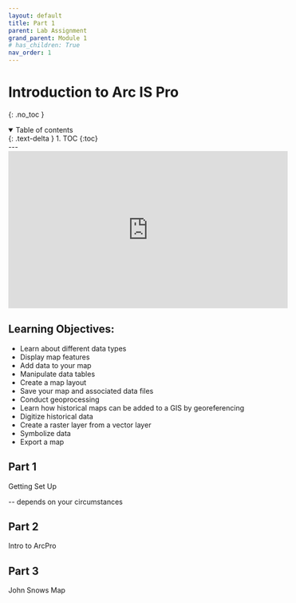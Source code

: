 ```yaml
---
layout: default
title: Part 1
parent: Lab Assignment
grand_parent: Module 1
# has_children: True
nav_order: 1
---
```


# Introduction to Arc IS Pro
{: .no_toc }

<details open markdown="block">
  <summary>
    Table of contents
  </summary>
  {: .text-delta }
1. TOC
{:toc}
</details>
---

<iframe width="560" height="315" src="https://www.youtube.com/embed/UDE_v8S9-Kk" title="YouTube video player" frameborder="0" allow="accelerometer; autoplay; clipboard-write; encrypted-media; gyroscope; picture-in-picture" allowfullscreen></iframe>


## Learning Objectives:

* Learn about different data types 
* Display map features 
* Add data to your map 
* Manipulate data tables 
* Create a map layout 
* Save your map and associated data files 
* Conduct geoprocessing
* Learn how historical maps can be added to a GIS by georeferencing
* Digitize historical data
* Create a raster layer from a vector layer
* Symbolize data
* Export a map





## Part 1

Getting Set Up

-- depends on your circumstances

## Part 2

Intro to ArcPro

## Part 3

John Snows Map

